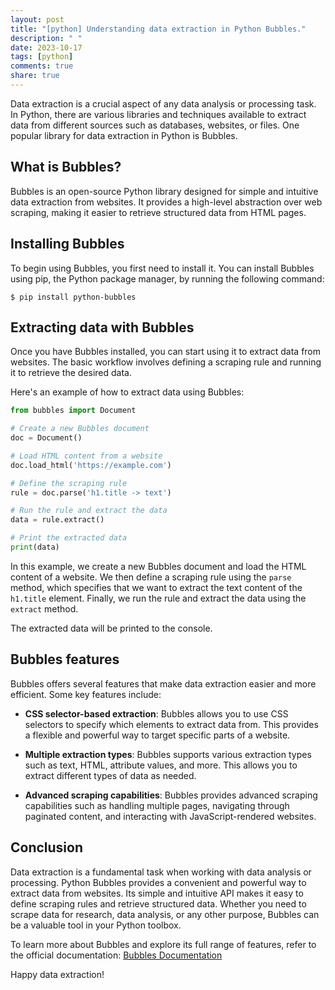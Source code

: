 ```yaml
---
layout: post
title: "[python] Understanding data extraction in Python Bubbles."
description: " "
date: 2023-10-17
tags: [python]
comments: true
share: true
---
```


Data extraction is a crucial aspect of any data analysis or processing task. In Python, there are various libraries and techniques available to extract data from different sources such as databases, websites, or files. One popular library for data extraction in Python is Bubbles.

## What is Bubbles?

Bubbles is an open-source Python library designed for simple and intuitive data extraction from websites. It provides a high-level abstraction over web scraping, making it easier to retrieve structured data from HTML pages.

## Installing Bubbles

To begin using Bubbles, you first need to install it. You can install Bubbles using pip, the Python package manager, by running the following command:

```
$ pip install python-bubbles
```

## Extracting data with Bubbles

Once you have Bubbles installed, you can start using it to extract data from websites. The basic workflow involves defining a scraping rule and running it to retrieve the desired data.

Here's an example of how to extract data using Bubbles:

```python
from bubbles import Document

# Create a new Bubbles document
doc = Document()

# Load HTML content from a website
doc.load_html('https://example.com')

# Define the scraping rule
rule = doc.parse('h1.title -> text')

# Run the rule and extract the data
data = rule.extract()

# Print the extracted data
print(data)
```

In this example, we create a new Bubbles document and load the HTML content of a website. We then define a scraping rule using the `parse` method, which specifies that we want to extract the text content of the `h1.title` element. Finally, we run the rule and extract the data using the `extract` method.

The extracted data will be printed to the console.

## Bubbles features

Bubbles offers several features that make data extraction easier and more efficient. Some key features include:

- **CSS selector-based extraction**: Bubbles allows you to use CSS selectors to specify which elements to extract data from. This provides a flexible and powerful way to target specific parts of a website.

- **Multiple extraction types**: Bubbles supports various extraction types such as text, HTML, attribute values, and more. This allows you to extract different types of data as needed.

- **Advanced scraping capabilities**: Bubbles provides advanced scraping capabilities such as handling multiple pages, navigating through paginated content, and interacting with JavaScript-rendered websites.

## Conclusion

Data extraction is a fundamental task when working with data analysis or processing. Python Bubbles provides a convenient and powerful way to extract data from websites. Its simple and intuitive API makes it easy to define scraping rules and retrieve structured data. Whether you need to scrape data for research, data analysis, or any other purpose, Bubbles can be a valuable tool in your Python toolbox.

To learn more about Bubbles and explore its full range of features, refer to the official documentation: [Bubbles Documentation](https://python-bubbles.readthedocs.io/)

Happy data extraction!